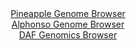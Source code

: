 <div id="Pineapple_Genome_Browser" align="center">
  <a href="https://igv.org/app/?sessionURL=blob:zZJfa9swFMW_i6BjA8eWrcSuDWUk6V.aNVkzJ2tLMTe27GixJU.SnSYh331q2dhLB83DxkAP0uVK95yj3w61VComOIqQZ7s923WRhdRSrKdQ1SW9gYoqFOVQKmohSXMqKU8pinYoB6Uhvh2Zm0utaxU5DtN1pwJeCFsRGyrYCg5rZaeicoaiLGEhJGghlTOQ0AqHFW1nTRdQ17aZTeyek4EGB8p6KbgSTk15kazNe8mvUlJQLiqaVE2p2YuAxOgxGjM7h4_9.bSfplSpa7q5yk7611f9GTmL7y_84X08vpzH_vzdlBUcdCPpSdOMQ1K3q2U.y7diexEeeYOJ5682gzN.d0RO35091UxSdeIG7jEJg.7xczSMZ_Tpf3JtFjvQ.WhGFhNxiXWWfYYvq7FPxwV8UmI6SV_17aG9hUqRNoYElC5lELnYIti3ep7fed66xxbGoUlHCoaih0cLaQnpyrQ_7JDe1IYXpOj35gUdCwmZUYmiTohx4Iah1.sGXRyG7t7aoUaWfy_a8_g2DLDX9zw_yVmpDcxZonitbODcbtPcLrYHZjnrjkjWBunmAtpCLtWNS3oZHn.tRsUfsrSQGf3yfcboWxT9E.reIsTWi0NRuxuu22J.Pjwtr5rJpj.KR6vmWyMG5378ajzEmD0smlzICrTpNxVz_ElbC5IB16bQMsUWrGR6MzcpijWKXI8YaFEqSmEoRLJYvMcWttwe_vAbTrJ_3P8A">Pineapple Genome Browser</a>
</div>
<div id="Alphonso_Genome_Browser" align="center">
  <a href="https://igv.org/app/?sessionURL=blob:zZJdT9swFIb_iyXQJqVJnJCmiYSmFFoGhXajlA4Qik4TJzUkdmq7CW3V_z5TbdpNL.jFpkm.sI_88Z7HzwbVREjKGQqRY2LPxBgZSM55M4ayKsgQSiJRmEEhiYEEyYggLCEo3KAMpILJ7bU.OVeqkqFlUVW1SmA5N6VrQglrzqCRZsJL64wXBcy4AMWFtLoCam7RvG41ZAZVZeq3XdOzUlBgQVHNOZPcqgjL40bfF_8uxTlhvCRxuSwU3QWIdR6dMTUz.BJNx1GSECkHZHWZnkaDy.je7U0eL9pnj5PR1.mkPT0e05yBWgpyat8lLz3.OuhGw2w47NTD9KWzuun50JFH7vlx762igshT7OOOG_ie9w6GspS8_U8960EP7NtdXDZzfPd9NT5yut9eZZZAf3Hk9PXwTvL7q2hv9w7aGqjgyVLbgJK58ENsG67dNjyn3Xqf4o5h24FmJDhF4dOzgZSA5FVvf9ogtaq0M0iSxXKnj4G4SIlAYSuwbR8HgeOd.Cd2EOCtsUFLUfw9wP3JbeDbTuQ47TijhdJCp7FklTSBMbNOMjNfH0g0e7h4aIoRrN3BGtxBF5dy1Jtrpt1FM9lL09UE9OO7b9StfiTTP7HvI0FMNTtUuVGQlJ0fV40m8lZfpdl5v5oGZzfDkcK9_bq9AzoMTsZFCUrv1xW9_GVcDYICU7pQU0lntKBqNdUceYNC7LhaXJTwgmsTkchnn2zDNrBnf_4jqLt93v4E">Alphonso Genome Browser</a>
</div>


<div id="DAF_Genomics_Browser" align="center">
  <a href="https://igv.org/app/?sessionURL=blob:tZFra9swFIb_iyD95JvkW2wII9vcLqS7NJ6XpaWEM_s4NrMtT5LnZCH_fSLrGOzCGHQgCYlzeV.d50g.o5A170hMmEV9i1JiEFnxMYW2b_AVtChJXEIj0SACSxTY5UjiIylBKshW17qyUqqXsW0XUJo77Hhb59KSrgW9KfmgKtSpJrOghS.8g1FaOW91sgIbmr7ineQ25DlKaTp2j91uO4I.vse255a4bYdG1WfVrTahjRVWCdpt3RW4_4uR_6CsV_1kvk7n5_olHhbFbL5czN.5SXZ7FTy7zV6_WGfB.iKtdx2oQeBswi75dPF.OcVDn1xvrri3D2pn1711k5tk4j6_SPZ9LVDOaEinbhT6fkROBml4PmgIJK8EjalnhGxqMM8zH66uH.gpCF6T.O7eIEpA_lGn3x2JOvQaFZH4aThTMwgXBQoSm5HjhDSKmO.FnhNF9GQcySCaR2Z5ma2i0GFzxgLrA7Rav6yb8wC10K_BxwL5U2e9_xVUmrrjsNiM1Gtermi5ecMm7Km_xgXcJPx3oAJH.__jx0ouWlA69O35gAUarddip35wcU_3p68-">DAF Genomics Browser</a>
</div>
